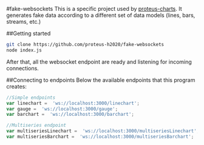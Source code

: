 #fake-websockets
This is a specific project used by [proteus-charts](https://github.com/proteus-h2020/proteus-charts). It generates fake data according to a different set of data models (lines, bars, streams, etc.) 

##Getting started
```bash
git clone https://github.com/proteus-h2020/fake-websockets
node index.js
```
After that, all the websocket endpoint are ready and listening for incoming connections.

##Connecting to endpoints
Below the available endpoints that this program creates:
```javascript
//Simple endpoints
var linechart =  'ws://localhost:3000/linechart';
var gauge =  'ws://localhost:3000/gauge';
var barchart =  'ws://localhost:3000/barchart';

//Multiseries endpoint
var multiseriesLinechart =  'ws://localhost:3000/multiseriesLinechart';
var multiseriesBarchart =  'ws://localhost:3000/multiseriesBarchart';

```

